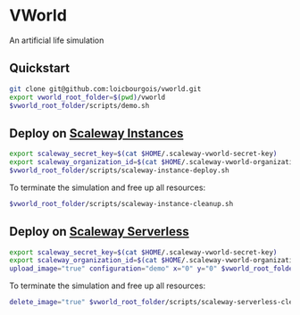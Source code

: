 # VWorld

An artificial life simulation

## Quickstart

```bash
git clone git@github.com:loicbourgois/vworld.git
export vworld_root_folder=$(pwd)/vworld
$vworld_root_folder/scripts/demo.sh
```

## Deploy on [Scaleway Instances](https://www.scaleway.com/en/virtual-instances/)

```bash
export scaleway_secret_key=$(cat $HOME/.scaleway-vworld-secret-key)
export scaleway_organization_id=$(cat $HOME/.scaleway-vworld-organization-id)
$vworld_root_folder/scripts/scaleway-instance-deploy.sh
```

To terminate the simulation and free up all resources:
```bash
$vworld_root_folder/scripts/scaleway-instance-cleanup.sh
```


## Deploy on [Scaleway Serverless](https://www.scaleway.com/en/elements/)

```bash
export scaleway_secret_key=$(cat $HOME/.scaleway-vworld-secret-key)
export scaleway_organization_id=$(cat $HOME/.scaleway-vworld-organization-id)
upload_image="true" configuration="demo" x="0" y="0" $vworld_root_folder/scripts/scaleway-serverless-deploy.sh
```

To terminate the simulation and free up all resources:
```bash
delete_image="true" $vworld_root_folder/scripts/scaleway-serverless-cleanup.sh
```
